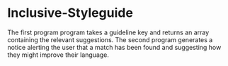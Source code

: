 # Inclusive-Styleguide
The first program program takes a guideline key and returns an array containing the relevant suggestions.  The second program generates a notice alerting the user that a match has been found and suggesting how they might improve their language.

